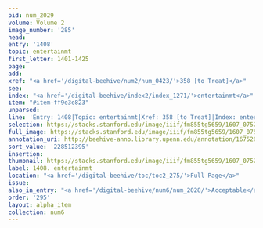 ```yaml
---
pid: num_2029
volume: Volume 2
image_number: '285'
head:
entry: '1408'
topic: entertainmt
first_letter: 1401-1425
page:
add:
xref: "<a href='/digital-beehive/num2/num_0423/'>358 [to Treat]</a>"
see:
index: "<a href='/digital-beehive/index2/index_1271/'>entertainmt</a>"
item: "#item-ff9e3e823"
unparsed:
line: 'Entry: 1408|Topic: entertainmt|Xref: 358 [to Treat]|Index: entertainmt|#item-ff9e3e823'
selection: https://stacks.stanford.edu/image/iiif/fm855tg5659/1607_0752/417,2395,2847,300/full/0/default.jpg
full_image: https://stacks.stanford.edu/image/iiif/fm855tg5659/1607_0752/full/full/0/default.jpg
annotation_uri: http://beehive-anno.library.upenn.edu/annotation/1675201806796
sort_value: '228512395'
insertion:
thumbnail: https://stacks.stanford.edu/image/iiif/fm855tg5659/1607_0752/417,2395,600,180/250,/0/default.jpg
label: 1408. entertainmt
location: "<a href='/digital-beehive/toc/toc2_275/'>Full Page</a>"
issue:
also_in_entry: "<a href='/digital-beehive/num6/num_2028/'>Acceptable</a>|<a href='/digital-beehive/num6/num_2030/'>News</a>"
order: '295'
layout: alpha_item
collection: num6
---
```

